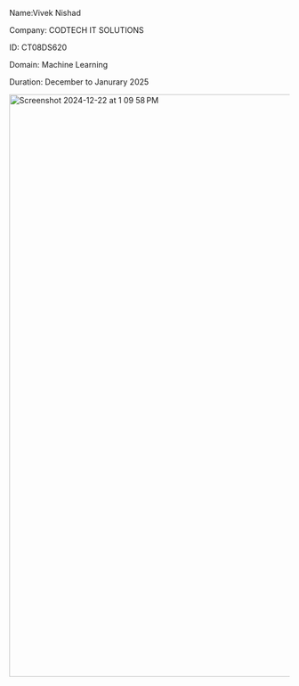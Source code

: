 
Name:Vivek Nishad

Company: CODTECH IT SOLUTIONS

ID: CT08DS620

Domain: Machine Learning

Duration: December to Janurary 2025

<img width="1046" alt="Screenshot 2024-12-22 at 1 09 58 PM" src="https://github.com/user-attachments/assets/e02cc5f0-85d0-48ed-a006-fb0c2acdfcfb" />
